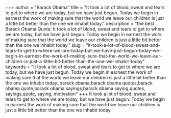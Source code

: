 +++
author = "Barack Obama"
title = "It took a lot of blood, sweat and tears to get to where we are today, but we have just begun. Today we begin in earnest the work of making sure that the world we leave our children is just a little bit better than the one we inhabit today."
description = "the best Barack Obama Quote: It took a lot of blood, sweat and tears to get to where we are today, but we have just begun. Today we begin in earnest the work of making sure that the world we leave our children is just a little bit better than the one we inhabit today."
slug = "it-took-a-lot-of-blood-sweat-and-tears-to-get-to-where-we-are-today-but-we-have-just-begun-today-we-begin-in-earnest-the-work-of-making-sure-that-the-world-we-leave-our-children-is-just-a-little-bit-better-than-the-one-we-inhabit-today"
keywords = "It took a lot of blood, sweat and tears to get to where we are today, but we have just begun. Today we begin in earnest the work of making sure that the world we leave our children is just a little bit better than the one we inhabit today.,barack obama,barack obama quotes,barack obama quote,barack obama sayings,barack obama saying,quotes, sayings,quote, saying, motivation"
+++
It took a lot of blood, sweat and tears to get to where we are today, but we have just begun. Today we begin in earnest the work of making sure that the world we leave our children is just a little bit better than the one we inhabit today.
